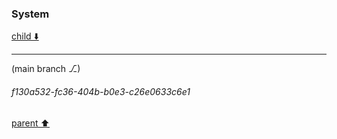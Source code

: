 ### System

[child ⬇️](#f130a532-fc36-404b-b0e3-c26e0633c6e1)

---

(main branch ⎇)
###### f130a532-fc36-404b-b0e3-c26e0633c6e1
[parent ⬆️](#406f6641-271b-4a6b-99a1-790128be2ccd)
